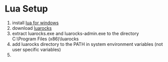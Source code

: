 # Lua Setup

1. install [lua for windows](https://github.com/rjpcomputing/luaforwindows/releases)
2. download [luarocks](https://github.com/luarocks/luarocks/wiki/Installation-instructions-for-Windows)
3. extract luarocks.exe and luarocks-admin.exe to the directory C:\Program Files \(x86\)\luarocks
4. add luarocks directory to the PATH in system environment variables \(not user specific variables\)
5. 


